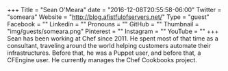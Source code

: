 +++
Title = "Sean O&#39;Meara"
date = "2016-12-08T20:55:58-06:00"
Twitter = "someara"
Website = "http://blog.afistfulofservers.net/"
Type = "guest"
Facebook = ""
Linkedin = ""
Pronouns = ""
GitHub = ""
Thumbnail = "img/guests/someara.png"
Pinterest = ""
Instagram = ""
YouTube = ""
+++
Sean has been working at Chef since 2011. He spent most of that time as a consultant, traveling around the world helping customers automate their infrastructures. Before that, he was a Puppet user, and before that, a CFEngine user. He currently manages the Chef Cookbooks project.
